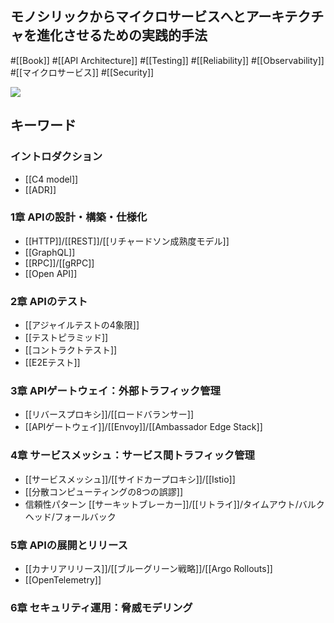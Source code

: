 ## モノシリックからマイクロサービスへとアーキテクチャを進化させるための実践的手法

#[[Book]] #[[API Architecture]] #[[Testing]] #[[Reliability]] #[[Observability]] #[[マイクロサービス]] #[[Security]]

![](https://m.media-amazon.com/images/I/41vC+fyZq6L._SX342_SY445_.jpg)

## キーワード

### イントロダクション
- [[C4 model]]
- [[ADR]] 
### 1章 APIの設計・構築・仕様化
- [[HTTP]]/[[REST]]/[[リチャードソン成熟度モデル]]
- [[GraphQL]]
- [[RPC]]/[[gRPC]]
- [[Open API]]
### 2章 APIのテスト 
- [[アジャイルテストの4象限]]
- [[テストピラミッド]]
- [[コントラクトテスト]]
- [[E2Eテスト]]
### 3章 APIゲートウェイ：外部トラフィック管理
- [[リバースプロキシ]]/[[ロードバランサー]]
- [[APIゲートウェイ]]/[[Envoy]]/[[Ambassador Edge Stack]]
### 4章 サービスメッシュ：サービス間トラフィック管理
- [[サービスメッシュ]]/[[サイドカープロキシ]]/[[Istio]]
- [[分散コンピューティングの8つの誤謬]]
- 信頼性パターン [[サーキットブレーカー]]/[[リトライ]]/タイムアウト/バルクヘッド/フォールバック
### 5章 APIの展開とリリース
- [[カナリアリリース]]/[[ブルーグリーン戦略]]/[[Argo Rollouts]]
- [[OpenTelemetry]]
### 6章 セキュリティ運用：脅威モデリング
